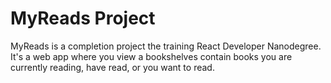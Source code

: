 # MyReads Project

MyReads is a completion project the training React Developer Nanodegree. It's a web app where you view a bookshelves contain books you are currently reading, have read, or you want to read.
